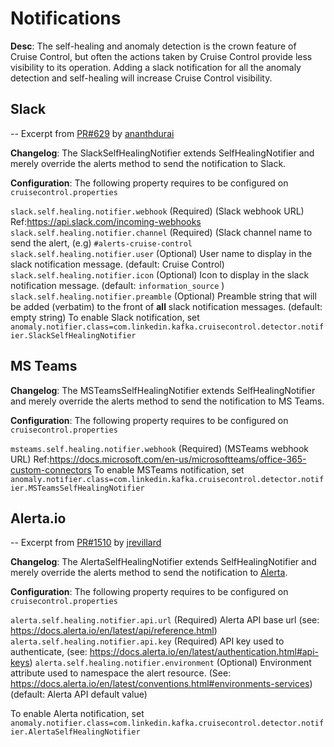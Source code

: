 # Notifications

**Desc**: The self-healing and anomaly detection is the crown feature of Cruise Control, but often the actions taken by Cruise Control provide less visibility to its operation. Adding a slack notification for all the anomaly detection and self-healing will increase Cruise Control visibility.

## Slack

-- Excerpt from [PR#629](https://github.com/linkedin/cruise-control/pull/629) by [ananthdurai](https://github.com/ananthdurai)

**Changelog**: The SlackSelfHealingNotifier extends SelfHealingNotifier and merely override the alerts method to send the notification to Slack.

**Configuration**: The following property requires to be configured on `cruisecontrol.properties`

`slack.self.healing.notifier.webhook` (Required)
(Slack webhook URL) Ref:https://api.slack.com/incoming-webhooks
`slack.self.healing.notifier.channel` (Required)
(Slack channel name to send the alert, (e.g) `#alerts-cruise-control`
`slack.self.healing.notifier.user` (Optional)
User name to display in the slack notification message. (default: Cruise Control)
`slack.self.healing.notifier.icon` (Optional)
Icon to display in the slack notification message. (default: `information_source` )
`slack.self.healing.notifier.preamble` (Optional)
Preamble string that will be added (verbatim) to the front of **all** slack notification messages. (default: empty string)
To enable Slack notification, set `anomaly.notifier.class=com.linkedin.kafka.cruisecontrol.detector.notifier.SlackSelfHealingNotifier`

## MS Teams

**Changelog**: The MSTeamsSelfHealingNotifier extends SelfHealingNotifier and merely override the alerts method to send the notification to MS Teams.

**Configuration**: The following property requires to be configured on `cruisecontrol.properties`

`msteams.self.healing.notifier.webhook` (Required)
(MSTeams webhook URL) Ref:https://docs.microsoft.com/en-us/microsoftteams/office-365-custom-connectors
To enable MSTeams notification, set `anomaly.notifier.class=com.linkedin.kafka.cruisecontrol.detector.notifier.MSTeamsSelfHealingNotifier`

## Alerta.io

-- Excerpt from [PR#1510](https://github.com/linkedin/cruise-control/pull/1510) by [jrevillard](https://github.com/jrevillard)

**Changelog**: The AlertaSelfHealingNotifier extends SelfHealingNotifier and merely override the alerts method to send the notification to [Alerta](https://alerta.io).

**Configuration**: The following property requires to be configured on `cruisecontrol.properties`

`alerta.self.healing.notifier.api.url` (Required)
Alerta API base url (see: https://docs.alerta.io/en/latest/api/reference.html)
`alerta.self.healing.notifier.api.key` (Required)
API key used to authenticate, (see: https://docs.alerta.io/en/latest/authentication.html#api-keys)
`alerta.self.healing.notifier.environment` (Optional)
Environment attribute used to namespace the alert resource. (See: https://docs.alerta.io/en/latest/conventions.html#environments-services) (default: Alerta API default value)

To enable Alerta notification, set `anomaly.notifier.class=com.linkedin.kafka.cruisecontrol.detector.notifier.AlertaSelfHealingNotifier`
